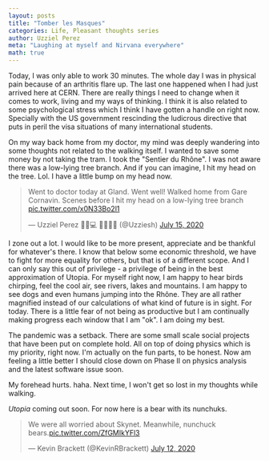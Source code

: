```yaml
---
layout: posts
title: "Tomber les Masques"
categories: Life, Pleasant thoughts series
author: Uzziel Perez
meta: "Laughing at myself and Nirvana everywhere"
math: true
---
```


Today, I was only able to work 30 minutes. The whole day I was in physical pain because of an arthritis flare up. The last one happened when I had just arrived here at CERN. There are really things I need to change when it comes to work, living and my ways of thinking. I think it is also related to some psychological stress which I think I have gotten a handle on right now. Specially with the US government rescinding the ludicrous directive that puts in peril the visa situations of many international students.

On my way back home from my doctor, my mind was deeply wandering into some thoughts not related to the walking itself. I wanted to save some money by not taking the tram. I took the "Sentier du Rhône". I was not aware there was a low-lying tree branch. And if you can imagine, I hit my head on the tree. Lol. I have a little bump on my head now.

<blockquote class="twitter-tweet"><p lang="en" dir="ltr">Went to doctor today at Gland. Went well! Walked home from Gare Cornavin. Scenes before I hit my head on a low-lying tree branch <a href="https://t.co/x0N33Bo2l1">pic.twitter.com/x0N33Bo2l1</a></p>&mdash; Uzziel Perez 🔭🔬💻 🏳️‍🌈🇵🇭 (@Uzziesh) <a href="https://twitter.com/Uzziesh/status/1283534888529022976?ref_src=twsrc%5Etfw">July 15, 2020</a></blockquote> <script async src="https://platform.twitter.com/widgets.js" charset="utf-8"></script>

I zone out a lot. I would like to be more present, appreciate and be thankful for whatever's there. I know that below some economic threshold, we have to fight for more equality for others, but that is of a different scope. And I can only say this out of privilege - a privilege of being in the best approximation of Utopia. For myself right now, I am happy to hear birds chirping, feel the cool air, see rivers, lakes and mountains. I am happy to see dogs and even humans jumping into the Rhône. They are all rather magnified instead of our calculations of what kind of future is in sight. For today. There is a little fear of not being as productive but I am continually making progress each window that I am "ok". I am doing my best.

The pandemic was a setback. There are some small scale social projects that have been put on complete hold. All on top of doing physics which is my priority, right now. I'm actually on the fun parts, to be honest. Now am feeling a little better I should close down on Phase II on physics analysis and the latest software issue soon.

My forehead hurts. haha. Next time, I won't get so lost in my thoughts while walking.

*Utopia* coming out soon. For now here is a bear with its nunchuks.

<blockquote class="twitter-tweet"><p lang="en" dir="ltr">We were all worried about Skynet. Meanwhile, nunchuck bears.<a href="https://t.co/ZfGMIkYFl3">pic.twitter.com/ZfGMIkYFl3</a></p>&mdash; Kevin Brackett (@KevinRBrackett) <a href="https://twitter.com/KevinRBrackett/status/1282379703014305792?ref_src=twsrc%5Etfw">July 12, 2020</a></blockquote> <script async src="https://platform.twitter.com/widgets.js" charset="utf-8"></script>
